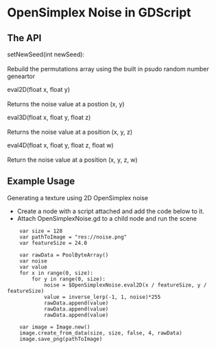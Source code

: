 # OpenSimplex Noise in GDScript

## The API

setNewSeed(int newSeed):<br />  
	Rebuild the permutations array using the built in psudo random number geneartor

eval2D(float x, float y)<br />  
	Returns the noise value at a postion (x, y)

eval3D(float x, float y, float z)<br />  
	Returns the noise value at a position (x, y, z)

eval4D(float x, float y, float z, float w)<br />  
	Return the noise value at a position (x, y, z, w)


## Example Usage

Generating a texture using 2D OpenSimplex noise

- Create a node with a script attached and add the code below to it.
- Attach OpenSimplexNoise.gd to a child node and run the scene

```
	var size = 128
	var pathToImage = "res://noise.png"
	var featureSize = 24.0
	
	var rawData = PoolByteArray()
	var noise
	var value
	for x in range(0, size):
		for y in range(0, size):
			noise = $OpenSimplexNoise.eval2D(x / featureSize, y / featureSize)
			value = inverse_lerp(-1, 1, noise)*255
			rawData.append(value)
			rawData.append(value)
			rawData.append(value)
	
	var image = Image.new()
	image.create_from_data(size, size, false, 4, rawData)
	image.save_png(pathToImage)
```





